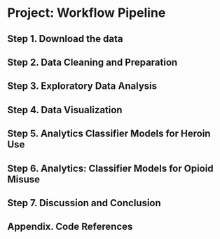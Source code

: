 # Project: Workflow Pipeline

## Step 1. Download the data

## Step 2. Data Cleaning and Preparation

## Step 3. Exploratory Data Analysis

## Step 4. Data Visualization

## Step 5. Analytics Classifier Models for Heroin Use

## Step 6. Analytics: Classifier Models for Opioid Misuse

## Step 7. Discussion and Conclusion

## Appendix. Code References

